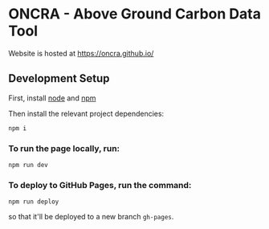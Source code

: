# ONCRA - Above Ground Carbon Data Tool

Website is hosted at https://oncra.github.io/

## Development Setup 
First, install [node](https://nodejs.org/en) and [npm](https://docs.npmjs.com/downloading-and-installing-node-js-and-npm)

Then install the relevant project dependencies:
```
npm i
```

### To run the page locally, run:
```
npm run dev
```


### To deploy to GitHub Pages, run the command:
```
npm run deploy
```
so that it'll be deployed to a new branch `gh-pages`.